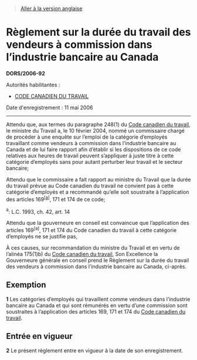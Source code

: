 > [Aller à la version anglaise](/en/Regulations/Statutory%20Orders%20and%20Regulations/2006/92.md)

# Règlement sur la durée du travail des vendeurs à commission dans l’industrie bancaire au Canada

**DORS/2006-92**

Autorités habilitantes : 
- [CODE CANADIEN DU TRAVAIL](/fr/Lois/Lois%20révisées%20du%20Canada/L/L-2.md)

Date d'enregistrement : 11 mai 2006

----------

Attendu que, aux termes du paragraphe 248(1) du [Code canadien du travail](/fr/Lois/Lois%20révisées%20du%20Canada/L/L-2.md), le ministre du Travail a, le 10 février 2004, nommé un commissaire chargé de procéder à une enquête sur l’emploi de la catégorie d’employés travaillant comme vendeurs à commission dans l’industrie bancaire au Canada et de lui faire rapport afin d’établir si les dispositions de ce code relatives aux heures de travail peuvent s’appliquer à juste titre à cette catégorie d’employés sans pour autant perturber leur travail et le secteur bancaire;

Attendu que le commissaire a fait rapport au ministre du Travail que la durée du travail prévue au Code canadien du travail ne convient pas à cette catégorie d’employés et a recommandé qu’elle soit soustraite à l’application des articles 169<sup><a href='#footnotea_f'>[a]</a></sup>, 171 et 174 de ce code;

<a name='footnotea_f'><sup>a</sup></a>: L.C. 1993, ch. 42, art. 14<br />

Attendu que la gouverneure en conseil est convaincue que l’application des articles 169<sup>[a]</sup>, 171 et 174 du Code canadien du travail à cette catégorie d’employés ne se justifie pas,

À ces causes, sur recommandation du ministre du Travail et en vertu de l’alinéa 175(1)b) du [Code canadien du travail](/fr/Lois/Lois%20révisées%20du%20Canada/L/L-2.md), Son Excellence la Gouverneure générale en conseil prend le Règlement sur la durée du travail des vendeurs à commission dans l’industrie bancaire au Canada, ci-après.




## Exemption


**1** Les catégories d’employés qui travaillent comme vendeurs dans l’industrie bancaire au Canada et qui sont rémunérés en vertu d’une commission sont soustraites à l’application des articles 169, 171 et 174 du [Code canadien du travail](/fr/Lois/Lois%20révisées%20du%20Canada/L/L-2.md).




## Entrée en vigueur


**2** Le présent règlement entre en vigueur à la date de son enregistrement.


